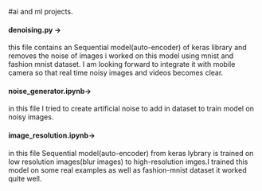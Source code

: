 #ai and ml projects.

#### denoising.py -> 
this file contains an Sequential model(auto-encoder) of keras library and removes the noise of images i worked on this model using mnist and fashion mnist dataset. I am looking forward to integrate it with mobile camera so that real time noisy images and videos becomes clear.

#### noise_generator.ipynb-> 
in this file I tried to create artificial noise to add in dataset to train model on noisy images.

#### image_resolution.ipynb-> 
in this file Sequential model(auto-encoder) from keras lybrary is trained on low resolution images(blur images) to high-resolution imges.I trained this model on some real examples as well as fashion-mnist dataset it worked quite well.
